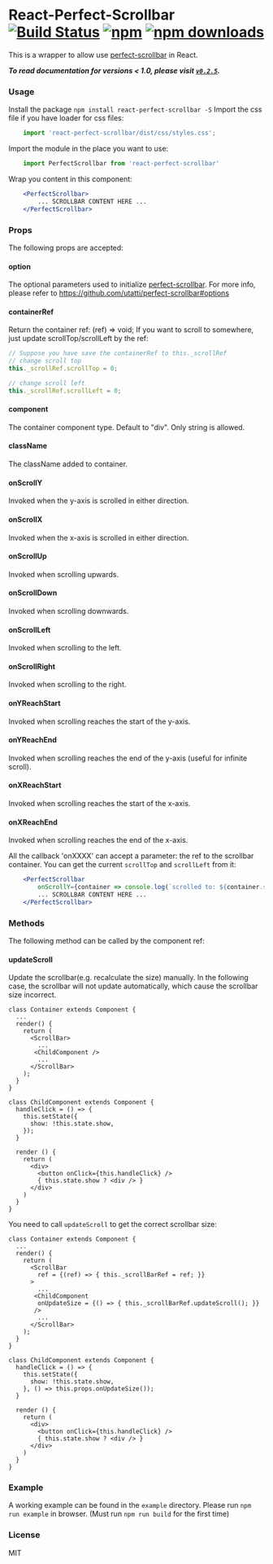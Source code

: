 # React-Perfect-Scrollbar [![Build Status](https://travis-ci.org/goldenyz/react-perfect-scrollbar.svg?branch=master)](https://travis-ci.org/goldenyz/react-perfect-scrollbar) [![npm](https://img.shields.io/npm/v/react-perfect-scrollbar.svg?style=flat-square)](https://www.npmjs.com/package/react-perfect-scrollbar) [![npm downloads](https://img.shields.io/npm/dm/react-perfect-scrollbar.svg)](https://www.npmjs.com/package/react-perfect-scrollbar)

This is a wrapper to allow use [perfect-scrollbar](https://github.com/noraesae/perfect-scrollbar) in React.

***To read documentation for versions < 1.0, please visit [`v0.2.5`](https://github.com/goldenyz/react-perfect-scrollbar/tree/v0.2.5).***

### Usage
Install the package `npm install react-perfect-scrollbar -S`
Import the css file if you have loader for css files:
```js
    import 'react-perfect-scrollbar/dist/css/styles.css';
```
Import the module in the place you want to use:
```js
    import PerfectScrollbar from 'react-perfect-scrollbar'
```
Wrap you content in this component:
```jsx
    <PerfectScrollbar>
        ... SCROLLBAR CONTENT HERE ...
    </PerfectScrollbar>
```

### Props
The following props are accepted:
#### option
The optional parameters used to initialize [perfect-scrollbar](https://github.com/utatti/perfect-scrollbar).
For more info, please refer to  https://github.com/utatti/perfect-scrollbar#options
#### containerRef
Return the container ref: (ref) => void;
If you want to scroll to somewhere, just update scrollTop/scrollLeft by the ref:
```js
// Suppose you have save the containerRef to this._scrollRef
// change scroll top
this._scrollRef.scrollTop = 0;

// change scroll left
this._scrollRef.scrollLeft = 0;
```
#### component
The container component type. Default to "div". Only string is allowed.
#### className
The className added to container.
#### onScrollY
Invoked when the y-axis is scrolled in either direction.
#### onScrollX
Invoked when the x-axis is scrolled in either direction.
#### onScrollUp
Invoked when scrolling upwards.
#### onScrollDown
Invoked when scrolling downwards.
#### onScrollLeft
Invoked when scrolling to the left.
#### onScrollRight
Invoked when scrolling to the right.
#### onYReachStart
Invoked when scrolling reaches the start of the y-axis.
#### onYReachEnd
Invoked when scrolling reaches the end of the y-axis (useful for infinite scroll).
#### onXReachStart
Invoked when scrolling reaches the start of the x-axis.
#### onXReachEnd
Invoked when scrolling reaches the end of the x-axis.

All the callback 'onXXXX' can accept a parameter: the ref to the scrollbar container. You can get the current `scrollTop` and `scrollLeft` from it:
```jsx
    <PerfectScrollbar
        onScrollY={container => console.log(`scrolled to: ${container.scrollTop}.`)}>
        ... SCROLLBAR CONTENT HERE ...
    </PerfectScrollbar>
```

### Methods
The following method can be called by the component ref:
#### updateScroll
Update the scrollbar(e.g. recalculate the size) manually.
In the following case, the scrollbar will not update automatically, which cause the scrollbar size incorrect.
```
class Container extends Component {
  ...
  render() {
    return (
      <ScrollBar>
        ...
       <ChildComponent />
        ...
      </ScrollBar>
    );
  }
}

class ChildComponent extends Component {
  handleClick = () => {
    this.setState({
      show: !this.state.show,
    });
  }

  render () {
    return (
      <div>
        <button onClick={this.handleClick} />
        { this.state.show ? <div /> }
      </div>
    )
  }
}
```
You need to call `updateScroll` to get the correct scrollbar size:
```
class Container extends Component {
  ...
  render() {
    return (
      <ScrollBar
        ref = {(ref) => { this._scrollBarRef = ref; }}
      >
        ...
       <ChildComponent
        onUpdateSize = {() => { this._scrollBarRef.updateScroll(); }}
       />
        ...
      </ScrollBar>
    );
  }
}

class ChildComponent extends Component {
  handleClick = () => {
    this.setState({
      show: !this.state.show,
    }, () => this.props.onUpdateSize());
  }

  render () {
    return (
      <div>
        <button onClick={this.handleClick} />
        { this.state.show ? <div /> }
      </div>
    )
  }
}
```

### Example
A working example can be found in the `example` directory. Please run `npm run example` in browser. (Must run `npm run build` for the first time)

### License
MIT
